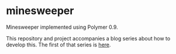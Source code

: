 # minesweeper
Minesweeper implemented using Polymer 0.9.

This repository and project accompanies a blog series about how to develop this. The first of that series is [here](http://blog.zacharytamas.me/learn-polymer-1/).
